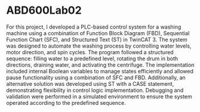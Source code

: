 # ABD600Lab02

For this project, I developed a PLC-based control system for a washing machine using a combination of Function Block Diagram (FBD), Sequential Function Chart (SFC), and Structured Text (ST) in TwinCAT 3. The system was designed to automate the washing process by controlling water levels, motor direction, and spin cycles. The program followed a structured sequence: filling water to a predefined level, rotating the drum in both directions, draining water, and activating the centrifuge. The implementation included internal Boolean variables to manage states efficiently and allowed pause functionality using a combination of SFC and FBD. Additionally, an alternative solution was developed using ST with a CASE statement, demonstrating flexibility in control logic implementation. Debugging and validation were performed in a simulated environment to ensure the system operated according to the predefined sequence.
